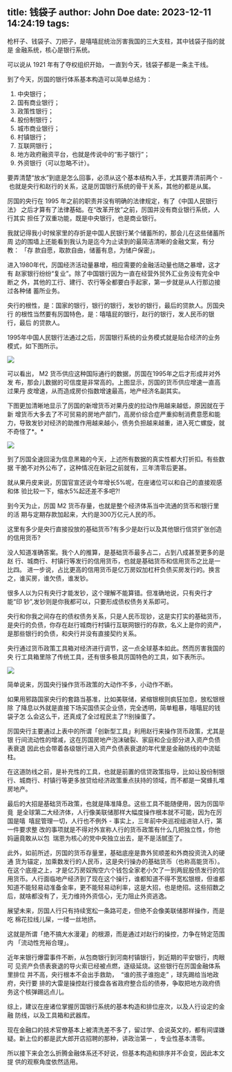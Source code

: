 title: 钱袋子
author: John Doe
date: 2023-12-11 14:24:19
tags:
---
枪杆子、钱袋子、刀把子，是嘻嘻屁统治厉害我国的三大支柱，其中钱袋子指的就是 金融系统，核心是银行系统。<!--more-->

可以说从 1921 年有了夺权组织开始， 一直到今天，钱袋子都是一条主干线。

到了今天，厉国的银行体系基本构造可以简单总结为：

1. 中央银行；
2. 国有商业银行；
3. 政策性银行；
4. 股份制银行；
5. 城市商业银行；
6. 村镇银行；
7. 互联网银行；
8. 地方政府融资平台，也就是传说中的“影子银行”；
9. 外资银行（可以忽略不计）。

要弄清楚“放水”到底是怎么回事，必须从这个基本结构入手，尤其要弄清前两个 - 也就是央行和赵行的关系，这是厉国银行系统的骨干关系，其他的都是从属。

厉国的央行在 1995 年之前的职责并没有明确的法律规定，有了《中国人民银行法》 之后才算有了法律基础。在“改革开放”之前，厉国并没有商业银行系统，人行其实 担任了双重功能，既是中央银行，也是商业银行。

我就记得我小时候家里的存折是中国人民银行某个储蓄所的，那会儿在这些储蓄所周 边的围墙上还能看到我认为是迄今为止读到的最简洁清晰的金融文案，有分教： 「存 款自愿，取款自由，储蓄有息，为储户保密」。

进入1980年代，厉国经济活动量暴增，相应需要的金融活动量也随之暴增，这才有 赵家银行纷纷“复业”。除了中国银行因为一直在经营外贸外汇业务没有完全中断之 外，其他的工行、建行、农行等全都要白手起家，第一步就是从人行那边接过各种储 蓄所业务。

央行的根性，是：国家的银行，银行的银行，发钞的银行，最后的贷款人。厉国央行 的根性当然要有厉国特色，是：嘻嘻屁的银行，赵行的银行，发人民币的银行，最后 的贷款人。

1995年中国人民银行法通过之后，厉国银行系统的业务模式就是贴合经济的业务模式，如下图所示。

![](/images/20231211001.png)

可以看出， M2 货币供应这种国际通行的数据，厉国在1995年之后才形成并对外发 布，那会儿数据的可信度是非常高的。上图显示，厉国的货币供应增速一直高过果丹 皮增速，从而造成房价指数增速最高，地产经济名副其实。

下图更加清晰地显示了厉国的新增货币对果丹皮的拉动作用越来越低，原因就在于新 增货币大多去了不可贸易的房地产部门，高房价综合症严重抑制消费意愿和能力，导致发钞对经济的助推作用越来越小，债务负担越来越重，进入死亡螺旋，就不奇怪了*。*

![](/images/20231211002.png)

到了厉国全速回滚为信息黑箱的今天，上述所有数据的真实性都大打折扣。有些数据 干脆不对外公布了，这种情况在新冠之前就有，三年清零后更甚。

就从果丹皮来说，厉国官宣还说今年增长5%呢，在座诸位可以和自己的直接观感和体 验比较一下，缩水5%起还差不多吧?!

到今天为止，厉国 M2 货币存量，也就是整个经济体系当中流通的货币和银行里的活 期与定期存款加起来，大约是300万亿元人民的币。

这里有多少是央行直接投放的基础货币?有多少是赵行以及其他银行信贷扩张创造的信用货币?

没人知道准确答案。我个人的推算，是基础货币最多占二，占到八成甚至更多的是赵 行、城商行、村镇行等发行的信用货币，也就是基础货币和信用货币之比是一比四。 进一步说，占比更高的信用货币是亿万房奴加杠杆负债买房发行的。换言之，谁买房，谁欠债，谁发钞。

很多人以为只有央行才能发钞，这个理解不能算错。但准确地说，只有央行才能“印 钞”,发钞则是你我都可以，只要形成债权债务关系即可。

央行和你我之间存在的债权债务关系，只是人民币现钞，这是实打实的基础货币，是央行的负债，你存在赵行城商行村镇行互联网银行的存款，名义上是你的资产，是那些银行的负债，和央行并没有直接契约关系。

央行通过货币政策工具箱对经济进行调节，这一点全球基本如此。然而厉害我国的央 行工具箱里除了传统工具，还有很多极具厉国特色的工具，如下表所示。

![](/images/20231211003.png)

简单说来，厉国央行操作货币政策的大动作不多，小动作不断。

如果用邪路国家央行的套路当基准，比如美联储，紧缩银根则疯狂加息，放松银根除 了降息以外就是直接下场买国债买企业债，完全透明，简单粗暴，嘻嘻屁的钱袋子怎 么会这么干，还真成了全过程民主了?!别操蛋了。

厉国央行主要通过上表中的所谓「创新型工具」利用赵行来操作货币政策，尤其是银 行间流动性的增减，这在厉国房地产泡沫破裂、家庭和企业部分进入资产负债表衰退 因此也会带着各级银行进入资产负债表衰退的年代里是金融防线的中流砥柱。

在这道防线之前，是补充性的工具，也就是前置的信贷政策指导，比如让股份制银行、城商行、村镇行等更多放贷给经济政策重点扶持的领域，而不都是一窝蜂扎堆房地产。

最后的大招是基础货币政策，也就是降准降息。这些工具不能随便用，因为厉国毕竟  是全球第二大经济体，人行像美联储那样大幅度操作根本就不可能，因为在厉国是嘻  嘻屁管理一切，人行也不例外 - 事实上，三年前中央巡视组进驻人行，第一件要求整 改的事项就是不得对外宣称人行的货币政策有什么几把独立性，你他妈逼竟敢从以包  瑞恩为核心的党中央独立出去，是不是活腻歪了。

此外，如前所述，厉国的货币存量里，基础底座是靠外贸顺差和外商投资流入的硬通 货为锚定，加乘数发行的人民币，这是央行操办的基础货币（也称高能货币）。在这个底座之上，才是亿万房奴掏空六个钱包全家老小欠了一到两屁股债发行的信用货币。人行面临地产经济到了现在这个操行，谁都知道不得不宽松银根，但谁都知道不能轻易动准备金率，更不能轻易动利率，这是大招，也是绝招。这些招数之后，就啥都没有了，无力维持外资信心，无力阻止外资逃逸。

展望未来，厉国人行只有持续宽松一条路可走，但绝不会像美联储那样操作，而是吃 棉花拉线儿屎，一缕一丝地挤。

这就是所谓「绝不搞大水漫灌」的根源，而是通过对赵行的操控，力争在特定范围内 「流动性充裕合理」。

近年来银行爆雷事件不断，从包商银行到河南村镇银行，到近期的平安银行，肉眼可 见资产负债表衰退的导火索已经被点燃，逐级延烧。这些银行在厉国金融体系里排位 并不高，央行根本不会出手救助，  “谁的孩子谁抱走” ，球先踢给当地政府，央行要 排的大雷是操控赵行接盘各省政府整合后的债券，争取把地方政府债务这个核弹踢远点儿。

综上，建议在座诸位掌握厉国银行系统的基本构造和排位座次，以及人行设定的金融 防线，以及工具箱和武器库。

现在金融口的技术官僚基本上被清洗差不多了，留过学、会说英文的，都有间谍嫌疑。新上位的都是武大郎开店招聘的那种，讲政治第一 ，专业性基本清零。

所以接下来会怎么折腾金融体系还不好说，但基本构造和排序并不会变，因此本文提 供的观察角度依然适用。